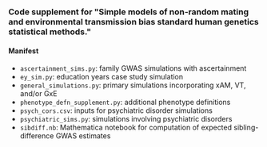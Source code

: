 ### Code supplement for "Simple models of non-random mating and environmental transmission bias standard human genetics statistical methods."

#### Manifest
- `ascertainment_sims.py`: family GWAS simulations with ascertainment
- `ey_sim.py`: education years case study simulation
- `general_simulations.py`: primary simulations incorporating xAM, VT, and/or GxE
- `phenotype_defn_supplement.py`: additional phenotype definitions
- `psych_cors.csv`: inputs for psychiatric disorder simulations
- `psychiatric_sims.py`: simulations involving psychiatric disorders
- `sibdiff.nb`: Mathematica notebook for computation of expected sibling-difference GWAS estimates

